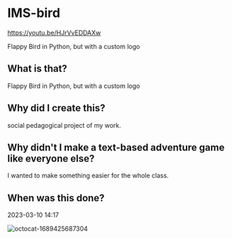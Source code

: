 # IMS-bird

https://youtu.be/HJrVvEDDAXw

Flappy Bird in Python, but with a custom logo
## What is that?
Flappy Bird in Python, but with a custom logo
## Why did I create this?
social pedagogical project of my work.
## Why didn't I make a text-based adventure game like everyone else?
I wanted to make something easier for the whole class.
## When was this done?
2023-03-10 14:17




![octocat-1689425687304](https://github.com/MMVonnSeek/IMSbird/assets/89359847/e054f387-7502-45c7-a66e-94dd4f22ad1e)
